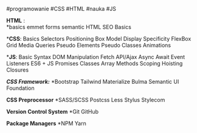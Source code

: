 #programowanie #CSS #HTML #nauka #JS


**HTML** :                                          
*basics
emmet
forms
semantic HTML
SEO Basics

***CSS**:
Basics
Selectors
Positioning
Box Model
Display
Specificity
FlexBox
Grid
Media Queries
Pseudo Elements
Pseudo Classes
Animations

***JS**:
Basic Syntax
DOM Manipulation
Fetch API/Ajax
Async Await
Event Listeners
ES6 + JS
Promises
Classes
Array Methods
Scoping
Hoisting
Closures

***CSS Framework:***
*Bootstrap
Tailwind
Materialize
Bulma
Semantic UI
Foundation

**CSS Preprocessor**
*SASS/SCSS
Postcss
Less
Stylus
Stylecom

**Version Control System**
*Git
GitHub

**Package Managers**
*NPM
Yarn